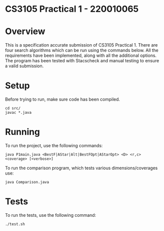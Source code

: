 # CS3105 Practical 1 - 220010065 #

# Overview #
This is a specification accurate submission of CS3105 Practical 1. There are four search algorithms
which can be run using the commands below. All the requirements have been
implemented, along with all the additional options. The program has been tested with Stacscheck
and manual testing to ensure a valid submission.

# Setup #
Before trying to run, make sure code has been compiled.
```console
cd src/
javac *.java
```

# Running #
To run the project, use the following commands:
```console
java P1main.java <BestF|AStar|Alt|BestFOpt|AStarOpt> <D> <r,c> <coverage> [<verbose>]
```

To run the comparison program, which tests various dimensions/coverages use:
```console
java Comparison.java
```

# Tests #
To run the tests, use the following command:
```console
./test.sh
```
